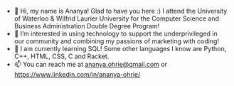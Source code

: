 - 👋 Hi, my name is Ananya! Glad to have you here :) I attend the University of Waterloo & Wilfrid Laurier University for the Computer Science and Business Administration Double Degree Program!
- 👀 I’m interested in using technology to support the underprivileged in our community and combining my passions of marketing with coding!
- 🌱 I am currently learning SQL! Some other languages I know are Python, C++, HTML, CSS, C and Racket.
- 📫 You can reach me at ananya.ohrie@gmail.com or https://www.linkedin.com/in/ananya-ohrie/

<!---
ananyao3/ananyao3 is a ✨ special ✨ repository because its `README.md` (this file) appears on your GitHub profile.
You can click the Preview link to take a look at your changes.
--->
